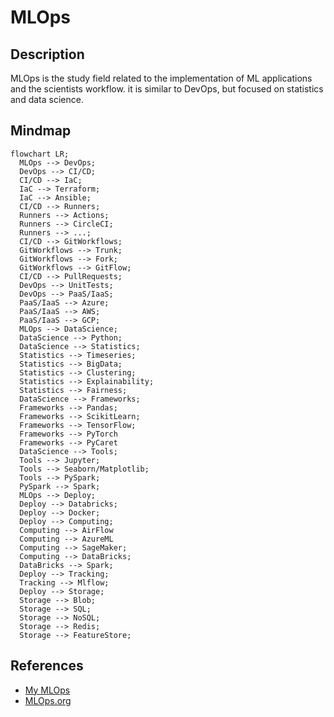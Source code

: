 # MLOps

## Description

MLOps is the study field related to the implementation of ML applications and the scientists workflow. it is similar to DevOps, but focused on statistics and data science.

## Mindmap

```mermaid
flowchart LR;
  MLOps --> DevOps;
  DevOps --> CI/CD;
  CI/CD --> IaC;
  IaC --> Terraform;
  IaC --> Ansible;
  CI/CD --> Runners;
  Runners --> Actions;
  Runners --> CircleCI;
  Runners --> ...;
  CI/CD --> GitWorkflows;
  GitWorkflows --> Trunk;
  GitWorkflows --> Fork;
  GitWorkflows --> GitFlow;
  CI/CD --> PullRequests;
  DevOps --> UnitTests;
  DevOps --> PaaS/IaaS;
  PaaS/IaaS --> Azure;
  PaaS/IaaS --> AWS;
  PaaS/IaaS --> GCP;
  MLOps --> DataScience;
  DataScience --> Python;
  DataScience --> Statistics;
  Statistics --> Timeseries;
  Statistics --> BigData;
  Statistics --> Clustering;
  Statistics --> Explainability;
  Statistics --> Fairness;
  DataScience --> Frameworks;
  Frameworks --> Pandas;
  Frameworks --> ScikitLearn;
  Frameworks --> TensorFlow;
  Frameworks --> PyTorch
  Frameworks --> PyCaret
  DataScience --> Tools;
  Tools --> Jupyter;
  Tools --> Seaborn/Matplotlib;
  Tools --> PySpark;
  PySpark --> Spark;
  MLOps --> Deploy;
  Deploy --> Databricks;
  Deploy --> Docker;
  Deploy --> Computing;
  Computing --> AirFlow
  Computing --> AzureML
  Computing --> SageMaker;
  Computing --> DataBricks;
  DataBricks --> Spark;
  Deploy --> Tracking;
  Tracking --> Mlflow;
  Deploy --> Storage;
  Storage --> Blob;
  Storage --> SQL;
  Storage --> NoSQL;
  Storage --> Redis;
  Storage --> FeatureStore;
```

## References
- [My MLOps](https://mymlops.com/)
- [MLOps.org](https://ml-ops.org/content/mlops-stack-canvas)
